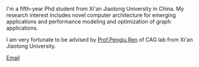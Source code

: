 I'm a fifth-year Phd student from Xi'an Jiaotong University in China. My research interest includes novel computer architecture for emerging applications and performance modeling and optimization of graph applications.

I am very fortunate to be advised by [Prof.Pengju Ren](https://gr.xjtu.edu.cn/web/pengjuren) of CAG lab from Xi'an Jiaotong University.

[Email](fugelin@stu.xjtu.edu.cn)
